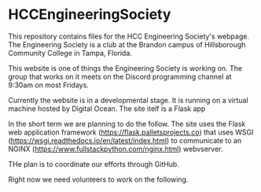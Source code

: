 # HCCEngineeringSociety

This repository contains files for the HCC Engineering Society's webpage.    The Engineering Society is a club at the Brandon campus of Hillsborough Community College in Tampa, Florida.

This website is one of things the Engineering Society is working on.   The group that works on it meets on the Discord programming channel at 9:30am on most Fridays.

Currently the website is in a developmental stage.   It is running on a virtual machine hosted by Digital Ocean.   The site itelf is a Flask app


In the short term we are planning to do the follow.   The site uses the Flask web application framework (https://flask.palletsprojects.co) that uses WSGI (https://wsgi.readthedocs.io/en/latest/index.html) to communicate to an NGINX (https://www.fullstackpython.com/nginx.html) webvserver.

THe plan is to coordinate our efforts through GitHub.

Right now we need volunteers to work on the following.

